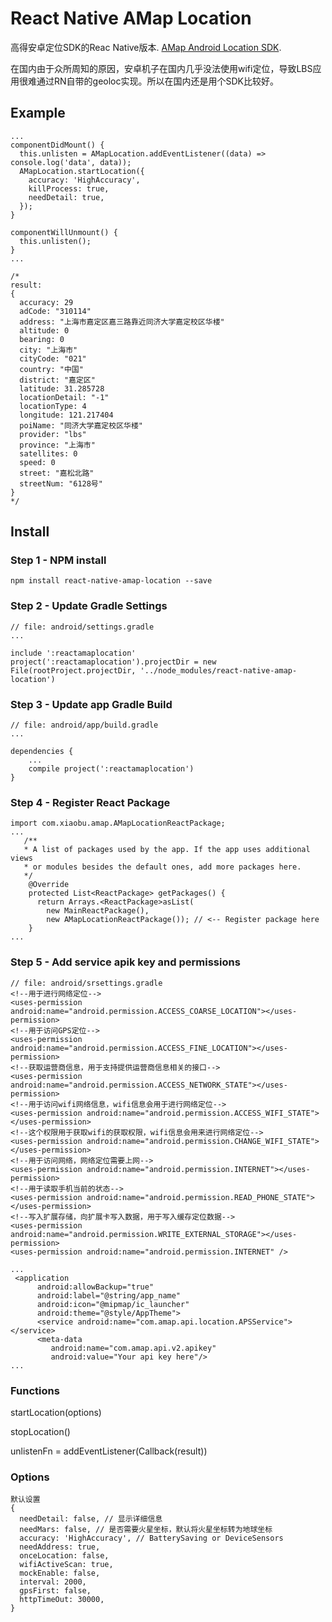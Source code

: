 # React Native AMap Location
高得安卓定位SDK的Reac Native版本. [AMap Android Location SDK](http://lbs.amap.com/api/android-location-sdk/).

在国内由于众所周知的原因，安卓机子在国内几乎没法使用wifi定位，导致LBS应用很难通过RN自带的geoloc实现。所以在国内还是用个SDK比较好。


## Example
```
...
componentDidMount() {
  this.unlisten = AMapLocation.addEventListener((data) => console.log('data', data));
  AMapLocation.startLocation({
    accuracy: 'HighAccuracy',
    killProcess: true,
    needDetail: true,
  });
}

componentWillUnmount() {
  this.unlisten();
}
...

/*
result:
{
  accuracy: 29
  adCode: "310114"
  address: "上海市嘉定区嘉三路靠近同济大学嘉定校区华楼"
  altitude: 0
  bearing: 0
  city: "上海市"
  cityCode: "021"
  country: "中国"
  district: "嘉定区"
  latitude: 31.285728
  locationDetail: "-1"
  locationType: 4
  longitude: 121.217404
  poiName: "同济大学嘉定校区华楼"
  provider: "lbs"
  province: "上海市"
  satellites: 0
  speed: 0
  street: "嘉松北路"
  streetNum: "6128号"
}
*/
```

## Install

### Step 1 - NPM install

```
npm install react-native-amap-location --save
```

### Step 2 - Update Gradle Settings

```
// file: android/settings.gradle
...

include ':reactamaplocation'
project(':reactamaplocation').projectDir = new File(rootProject.projectDir, '../node_modules/react-native-amap-location')
```

### Step 3 - Update app Gradle Build

```
// file: android/app/build.gradle
...

dependencies {
    ...
    compile project(':reactamaplocation')
}
```

### Step 4 - Register React Package

```
import com.xiaobu.amap.AMapLocationReactPackage;
...
   /**
   * A list of packages used by the app. If the app uses additional views
   * or modules besides the default ones, add more packages here.
   */
    @Override
    protected List<ReactPackage> getPackages() {
      return Arrays.<ReactPackage>asList(
        new MainReactPackage(),
        new AMapLocationReactPackage()); // <-- Register package here
    }
...
```

### Step 5 - Add service apik key and permissions
```
// file: android/srsettings.gradle
<!--用于进行网络定位-->
<uses-permission android:name="android.permission.ACCESS_COARSE_LOCATION"></uses-permission>
<!--用于访问GPS定位-->
<uses-permission android:name="android.permission.ACCESS_FINE_LOCATION"></uses-permission>
<!--获取运营商信息，用于支持提供运营商信息相关的接口-->
<uses-permission android:name="android.permission.ACCESS_NETWORK_STATE"></uses-permission>
<!--用于访问wifi网络信息，wifi信息会用于进行网络定位-->
<uses-permission android:name="android.permission.ACCESS_WIFI_STATE"></uses-permission>
<!--这个权限用于获取wifi的获取权限，wifi信息会用来进行网络定位-->
<uses-permission android:name="android.permission.CHANGE_WIFI_STATE"></uses-permission>
<!--用于访问网络，网络定位需要上网-->
<uses-permission android:name="android.permission.INTERNET"></uses-permission>
<!--用于读取手机当前的状态-->
<uses-permission android:name="android.permission.READ_PHONE_STATE"></uses-permission>
<!--写入扩展存储，向扩展卡写入数据，用于写入缓存定位数据-->
<uses-permission android:name="android.permission.WRITE_EXTERNAL_STORAGE"></uses-permission>
<uses-permission android:name="android.permission.INTERNET" />

...
 <application
      android:allowBackup="true"
      android:label="@string/app_name"
      android:icon="@mipmap/ic_launcher"
      android:theme="@style/AppTheme">
      <service android:name="com.amap.api.location.APSService"></service>
      <meta-data
         android:name="com.amap.api.v2.apikey"
         android:value="Your api key here"/>
...
```


### Functions
startLocation(options)

stopLocation()

unlistenFn = addEventListener(Callback(result))

### Options
```
默认设置
{
  needDetail: false, // 显示详细信息
  needMars: false, // 是否需要火星坐标，默认将火星坐标转为地球坐标
  accuracy: 'HighAccuracy', // BatterySaving or DeviceSensors
  needAddress: true,
  onceLocation: false,
  wifiActiveScan: true,
  mockEnable: false,
  interval: 2000,
  gpsFirst: false,
  httpTimeOut: 30000,
}
```
